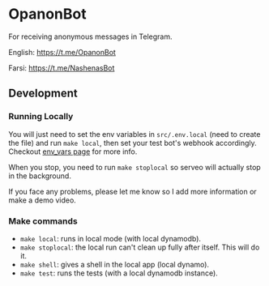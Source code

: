 # OpanonBot

For receiving anonymous messages in Telegram.

English: https://t.me/OpanonBot

Farsi: https://t.me/NashenasBot

## Development

### Running Locally

You will just need to set the env variables in `src/.env.local` (need to create the file) and run `make local`,
then set your test bot's webhook accordingly.
Checkout [env_vars page](docs/env_vars.md) for more info.

When you stop, you need to run `make stoplocal` so serveo will actually stop in the background.

If you face any problems, please let me know so I add more information or make a demo video.

### Make commands

- `make local`: runs in local mode (with local dynamodb).
- `make stoplocal`: the local run can't clean up fully after itself. This will do it.
- `make shell`: gives a shell in the local app (local dynamo).
- `make test`: runs the tests (with a local dynamodb instance).
